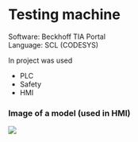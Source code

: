 # Testing machine

Software: Beckhoff TIA Portal</br>
Language: SCL (CODESYS)</br>

In project was used 
<ul>
<li>PLC</li>
<li>Safety</li>
<li>HMI</li>
</ul>

<h3>Image of a model (used in HMI)</h3>
<img src="https://i.postimg.cc/JnPLHF8b/temp-Image-Faco-OX.avif"/>
